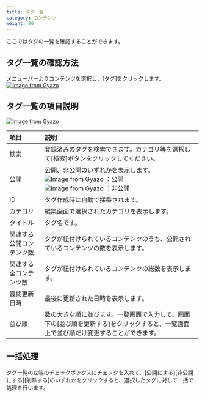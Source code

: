 ```yaml
---
title: タグ一覧
category: コンテンツ
weight: 90
---
```


ここではタグの一覧を確認することができます。

## タグ一覧の確認方法
メニューバーよりコンテンツを選択し、[タグ]をクリックします。
[![Image from Gyazo](https://t.gyazo.com/teams/diverta/80ffefc8cd203f4bf37a571703f2ceaf.png)](https://diverta.gyazo.com/80ffefc8cd203f4bf37a571703f2ceaf)


## タグ一覧の項目説明
[![Image from Gyazo](https://t.gyazo.com/teams/diverta/938347f2287fff967f7b8a8a58910ff5.png)](https://diverta.gyazo.com/938347f2287fff967f7b8a8a58910ff5)

|項目  |説明  |
| :--- | :--- |
|検索|登録済みのタグを検索できます。カテゴリ等を選択して[検索]ボタンをクリックしてください。|
|公開|公開、非公開のいずれかを表示します。<br>![Image from Gyazo](https://diverta.gyazo.com/58b1184619642c531213d0c188d6ae6d.png) ：公開<br>![Image from Gyazo](https://diverta.gyazo.com/3f1f7404ede4bd4470d4db651a1e67b8.png) ：非公開|
|ID|タグ作成時に自動で採番されます。|
|カテゴリ|編集画面で選択されたカテゴリを表示します。|
|タイトル|タグ名です。|
|関連する公開コンテンツ数|タグが紐付けられているコンテンツのうち、公開されているコンテンツの数を表示します。|
|関連する全コンテンツ数|タグが紐付けられているコンテンツの総数を表示します。|
|最終更新日時|最後に更新された日時を表示します。|
|並び順|数の大きな順に並びます。一覧画面で入力して、画面下の[並び順を更新する]をクリックすると、一覧画面上で並び順だけ変更することができます。|
## 一括処理
タグ一覧の左端のチェックボックスにチェックを入れて、[公開にする][非公開にする][削除する]のいずれかをクリックすると、選択したタグに対して一括で処理を行います。